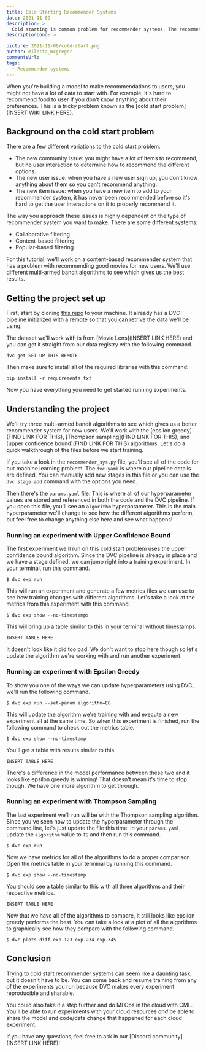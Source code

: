 ```yaml
---
title: Cold Starting Recommender Systems
date: 2021-11-09
description: >
  Cold starting is common problem for recommender systems. The recommender
descriptionLong: >

picture: 2021-11-09/cold-start.png
author: milecia_mcgregor
commentsUrl:
tags:
  - Recommender systems
---
```


When you're building a model to make recommendations to users, you might not
have a lot of data to start with. For example, it's hard to recommend food to
user if you don't know anything about their preferences. This is a tricky
problem known as the [cold start problem](INSERT WIKI LINK HERE).

## Background on the cold start problem

There are a few different variations to the cold start problem.

- The new community issue: you might have a lot of items to recommend, but no
  user interaction to determine how to recommend the different options.
- The new user issue: when you have a new user sign up, you don't know anything
  about them so you can't recommend anything.
- The new item issue: when you have a new item to add to your recommender
  system, it has never been recommended before so it's hard to get the user
  interactions on it to properly recommend it.

The way you approach these issues is highly dependent on the type of recommender
system you want to make. There are some different systems:

- Collaborative filtering
- Content-based filtering
- Popular-based filtering

For this tutorial, we'll work on a content-based recommender system that has a
problem with recommending good movies for new users. We'll use different
multi-armed bandit algorithms to see which gives us the best results.

## Getting the project set up

First, start by cloning [this repo]() to your machine. It already has a DVC
pipeline initialized with a remote so that you can retrive the data we'll be
using.

The dataset we'll work with is from [Movie Lens](INSERT LINK HERE) and you can
get it straight from our data registry with the following command.

```dvc
dvc get SET UP THIS REMOTE
```

Then make sure to install all of the required libraries with this command:

```dvc
pip install -r requirements.txt
```

Now you have everything you need to get started running experiments.

## Understanding the project

We'll try three multi-armed bandit algorithms to see which gives us a better
recommender system for new users. We'll work with the [epsilon greedy](FIND LINK
FOR THIS), [Thompson sampling](FIND LINK FOR THIS), and [upper confidence
bound](FIND LINK FOR THIS) algorithms. Let's do a quick walkthrough of the files
before we start training.

If you take a look in the `recommender_sys.py` file, you'll see all of the code
for our machine learning problem. The `dvc.yaml` is where our pipeline details
are defined. You can manually add new stages in this file or you can use the
`dvc stage add` command with the options you need.

Then there's the `params.yaml` file. This is where all of our hyperparameter
values are stored and referenced in both the code and the DVC pipeline. If you
open this file, you'll see an `algorithm` hyperparameter. This is the main
hyperparameter we'll change to see how the different algorithms perform, but
feel free to change anything else here and see what happens!

### Running an experiment with Upper Confidence Bound

The first experiment we'll run on this cold start problem uses the upper
confidence bound algorithm. Since the DVC pipeline is already in place and we
have a stage defined, we can jump right into a training experiment. In your
terminal, run this command.

```dvc
$ dvc exp run
```

This will run an experiment and generate a few metrics files we can use to see
how training changes with different algorithms. Let's take a look at the metrics
from this experiment with this command.

```dvc
$ dvc exp show --no-timestamps
```

This will bring up a table similar to this in your terminal without timestamps.

```dvctable
INSERT TABLE HERE
```

It doesn't look like it did too bad. We don't want to stop here though so let's
update the algorithm we're working with and run another experiment.

### Running an experiment with Epsilon Greedy

To show you one of the ways we can update hyperparameters using DVC, we'll run
the following command.

```dvc
$ dvc exp run --set-param algorithm=EG
```

This will update the algorithm we're training with and execute a new experiment
all at the same time. So when this experiment is finished, run the following
command to check out the metrics table.

```dvc
$ dvc exp show --no-timestamp
```

You'll get a table with results similar to this.

```dvctable
INSERT TABLE HERE
```

There's a difference in the model performance between these two and it looks
like epsilon greedy is winning! That doesn't mean it's time to stop though. We
have one more algorithm to get through.

### Running an experiment with Thompson Sampling

The last experiment we'll run will be with the Thompson sampling algorithm.
Since you've seen how to update the hyperparameter through the command line,
let's just update the file this time. In your `params.yaml`, update the
`algorithm` value to `TS` and then run this command.

```dvc
$ dvc exp run
```

Now we have metrics for all of the algorithms to do a proper comparison. Open
the metrics table in your terminal by running this command.

```dvc
$ dvc exp show --no-timestamp
```

You should see a table similar to this with all three algorithms and their
respective metrics.

```dvctable
INSERT TABLE HERE
```

Now that we have all of the algorithms to compare, it still looks like epsilon
greedy performs the best. You can take a look at a plot of all the algorithms to
graphically see how they compare with the following command.

```dvc
$ dvc plots diff exp-123 exp-234 exp-345
```

## Conclusion

Trying to cold start recommender systems can seem like a daunting task, but it
doesn't have to be. You can come back and resume training from any of the
experiments you run because DVC makes every experiment reproducible and
sharable.

You could also take it a step further and do MLOps in the cloud with CML. You'll
be able to run experiments with your cloud resources _and_ be able to share the
model and code/data change that happened for each cloud experiment.

If you have any questions, feel free to ask in our [Discord community](INSERT
LINK HERE)!
